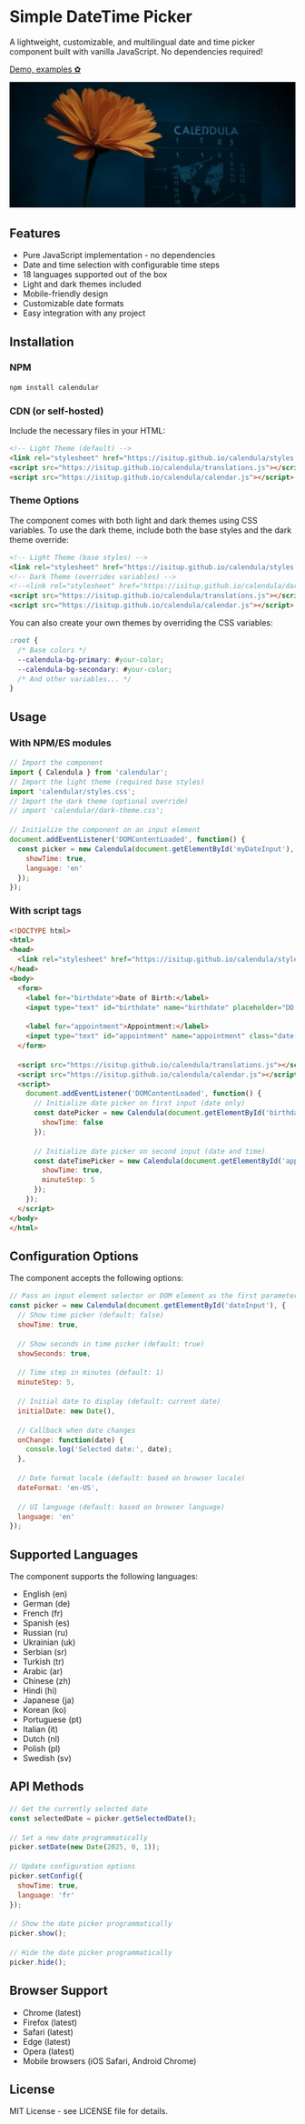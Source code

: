 # Simple DateTime Picker

A lightweight, customizable, and multilingual date and time picker component built with vanilla JavaScript. 
No dependencies required!

[Demo, examples ✿](https://isitup.github.io/calendula/)

![Calendar Preview](calendula.jpg)

## Features

- Pure JavaScript implementation - no dependencies
- Date and time selection with configurable time steps
- 18 languages supported out of the box
- Light and dark themes included
- Mobile-friendly design
- Customizable date formats
- Easy integration with any project

## Installation

### NPM

```bash
npm install calendular
```

### CDN (or self-hosted)

Include the necessary files in your HTML:

```html
<!-- Light Theme (default) -->
<link rel="stylesheet" href="https://isitup.github.io/calendula/styles.css">
<script src="https://isitup.github.io/calendula/translations.js"></script>
<script src="https://isitup.github.io/calendula/calendar.js"></script>
```

### Theme Options

The component comes with both light and dark themes using CSS variables. To use the dark theme, include both the base styles and the dark theme override:

```html
<!-- Light Theme (base styles) -->
<link rel="stylesheet" href="https://isitup.github.io/calendula/styles.css">
<!-- Dark Theme (overrides variables) -->
<!--<link rel="stylesheet" href="https://isitup.github.io/calendula/dark-theme.css">-->
<script src="https://isitup.github.io/calendula/translations.js"></script>
<script src="https://isitup.github.io/calendula/calendar.js"></script>
```

You can also create your own themes by overriding the CSS variables:

```css
:root {
  /* Base colors */
  --calendula-bg-primary: #your-color;
  --calendula-bg-secondary: #your-color;
  /* And other variables... */
}
```

## Usage

### With NPM/ES modules

```javascript
// Import the component
import { Calendula } from 'calendular';
// Import the light theme (required base styles)
import 'calendular/styles.css';
// Import the dark theme (optional override)
// import 'calendular/dark-theme.css';

// Initialize the component on an input element
document.addEventListener('DOMContentLoaded', function() {
  const picker = new Calendula(document.getElementById('myDateInput'), {
    showTime: true,
    language: 'en'
  });
});
```

### With script tags

```html
<!DOCTYPE html>
<html>
<head>
  <link rel="stylesheet" href="https://isitup.github.io/calendula/styles.css">
</head>
<body>
  <form>
    <label for="birthdate">Date of Birth:</label>
    <input type="text" id="birthdate" name="birthdate" placeholder="DD.MM.YYYY">
    
    <label for="appointment">Appointment:</label>
    <input type="text" id="appointment" name="appointment" class="date-input" placeholder="DD.MM.YYYY HH:MM">
  </form>

  <script src="https://isitup.github.io/calendula/translations.js"></script>
  <script src="https://isitup.github.io/calendula/calendar.js"></script>
  <script>
    document.addEventListener('DOMContentLoaded', function() {
      // Initialize date picker on first input (date only)
      const datePicker = new Calendula(document.getElementById('birthdate'), {
        showTime: false
      });
      
      // Initialize date picker on second input (date and time)
      const dateTimePicker = new Calendula(document.getElementById('appointment'), {
        showTime: true,
        minuteStep: 5
      });
    });
  </script>
</body>
</html>
```

## Configuration Options

The component accepts the following options:

```javascript
// Pass an input element selector or DOM element as the first parameter
const picker = new Calendula(document.getElementById('dateInput'), {
  // Show time picker (default: false)
  showTime: true,
  
  // Show seconds in time picker (default: true)
  showSeconds: true,
  
  // Time step in minutes (default: 1)
  minuteStep: 5,
  
  // Initial date to display (default: current date)
  initialDate: new Date(),
  
  // Callback when date changes
  onChange: function(date) {
    console.log('Selected date:', date);
  },
  
  // Date format locale (default: based on browser locale)
  dateFormat: 'en-US',
  
  // UI language (default: based on browser language)
  language: 'en'
});
```

## Supported Languages

The component supports the following languages:

- English (en)
- German (de)
- French (fr)
- Spanish (es)
- Russian (ru)
- Ukrainian (uk)
- Serbian (sr)
- Turkish (tr)
- Arabic (ar)
- Chinese (zh)
- Hindi (hi)
- Japanese (ja)
- Korean (ko)
- Portuguese (pt)
- Italian (it)
- Dutch (nl)
- Polish (pl)
- Swedish (sv)

## API Methods

```javascript
// Get the currently selected date
const selectedDate = picker.getSelectedDate();

// Set a new date programmatically
picker.setDate(new Date(2025, 0, 1));

// Update configuration options
picker.setConfig({
  showTime: true,
  language: 'fr'
});

// Show the date picker programmatically
picker.show();

// Hide the date picker programmatically
picker.hide();
```

## Browser Support

- Chrome (latest)
- Firefox (latest)
- Safari (latest)
- Edge (latest)
- Opera (latest)
- Mobile browsers (iOS Safari, Android Chrome)

## License

MIT License - see LICENSE file for details.